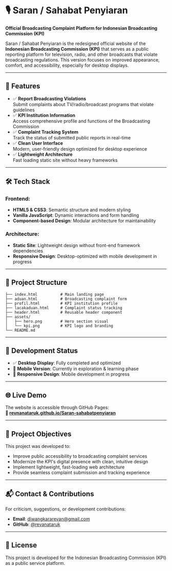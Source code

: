 # 🎙️ Saran / Sahabat Penyiaran

**Official Broadcasting Complaint Platform for Indonesian Broadcasting Commission (KPI)**

Saran / Sahabat Penyiaran is the redesigned official website of the **Indonesian Broadcasting Commission (KPI)** that serves as a public reporting platform for television, radio, and other broadcasts that violate broadcasting regulations. This version focuses on improved appearance, comfort, and accessibility, especially for desktop displays.

---

## 🌟 Features

- ✅ **Report Broadcasting Violations**  
  Submit complaints about TV/radio/broadcast programs that violate guidelines
- ✅ **KPI Institution Information**  
  Access comprehensive profile and functions of the Broadcasting Commission
- ✅ **Complaint Tracking System**  
  Track the status of submitted public reports in real-time
- ✅ **Clean User Interface**  
  Modern, user-friendly design optimized for desktop experience
- ✅ **Lightweight Architecture**  
  Fast loading static site without heavy frameworks

---

## 🛠️ Tech Stack

### Frontend:
- **HTML5 & CSS3**: Semantic structure and modern styling
- **Vanilla JavaScript**: Dynamic interactions and form handling
- **Component-based Design**: Modular architecture for maintainability

### Architecture:
- **Static Site**: Lightweight design without front-end framework dependencies
- **Responsive Design**: Desktop-optimized with mobile development in progress

---

## 📁 Project Structure

```
├── index.html          # Main landing page
├── aduan.html          # Broadcasting complaint form
├── profil.html         # KPI institution profile
├── lacakaduan.html     # Complaint status tracking
├── header.html         # Reusable header component
├── assets/
│   ├── hero.png        # Hero section visual
│   └── kpi.png         # KPI logo and branding
└── README.md
```

---

## 🚀 Development Status

- ✅ **Desktop Display**: Fully completed and optimized
- 🧪 **Mobile Version**: Currently in exploration & learning phase
- 📱 **Responsive Design**: Mobile development in progress

---

## 🌐 Live Demo

The website is accessible through GitHub Pages:  
**🔗 [revnanataruk.github.io/Saran-sahabatpenyiaran](https://revnanataruk.github.io/Saran-sahabatpenyiaran)**

---

## 🎯 Project Objectives

This project was developed to:
- Improve public accessibility to broadcasting complaint services
- Modernize the KPI's digital presence with clean, intuitive design
- Implement lightweight, fast-loading web architecture
- Provide seamless complaint submission and tracking experience

---

## 📬 Contact & Contributions

For criticism, suggestions, or development contributions:

- **Email**: [diwangkararevan@gmail.com](mailto:diwangkararevan@gmail.com)
- **GitHub**: [@revanataruk](https://github.com/revanataruk)

---

## 📄 License

This project is developed for the Indonesian Broadcasting Commission (KPI) as a public service platform.
